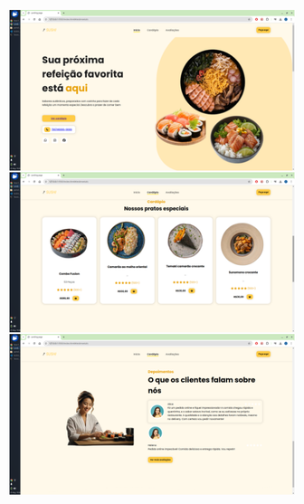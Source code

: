 


![Primeira tela](src/images/1.png)
![SegundaTela](src/images/2.png)
![TerceiraTela](src/images/3.png)



